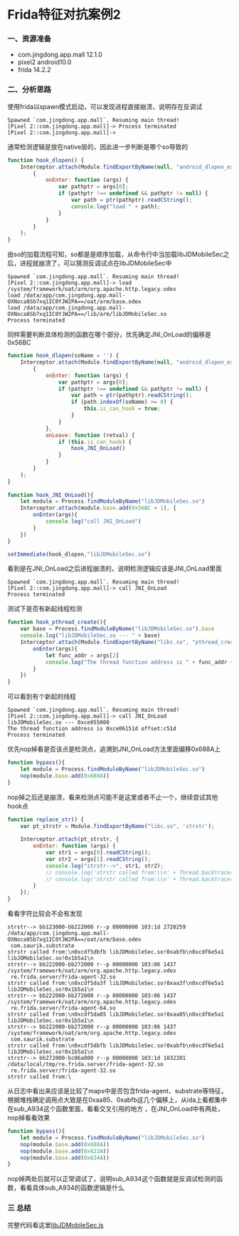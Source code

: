 # Frida特征对抗案例2


### 一、资源准备
- com.jingdong.app.mall 12.1.0
- pixel2 android10.0
- frida 14.2.2
### 二、分析思路
使用frida以spawn模式启动，可以发现进程直接崩溃，说明存在反调试
```shell
Spawned `com.jingdong.app.mall`. Resuming main thread!                  
[Pixel 2::com.jingdong.app.mall]-> Process terminated
[Pixel 2::com.jingdong.app.mall]->
```
通常检测逻辑是放在native层的，因此进一步判断是哪个so导致的
```js
function hook_dlopen() {
    Interceptor.attach(Module.findExportByName(null, "android_dlopen_ext"),
        {
            onEnter: function (args) {
                var pathptr = args[0];
                if (pathptr !== undefined && pathptr != null) {
                    var path = ptr(pathptr).readCString();
                    console.log("load " + path);
                }
            }
        }
    );
}
```
由so的加载流程可知，so都是是顺序加载，从命令行中当加载libJDMobileSec之后，进程就崩溃了，可以猜测反调试点在libJDMobileSec中
```
Spawned `com.jingdong.app.mall`. Resuming main thread!                  
[Pixel 2::com.jingdong.app.mall]-> load /system/framework/oat/arm/org.apache.http.legacy.odex
load /data/app/com.jingdong.app.mall-OXNoca8Sb7xq1IC0YJW2PA==/oat/arm/base.odex
load /data/app/com.jingdong.app.mall-OXNoca8Sb7xq1IC0YJW2PA==/lib/arm/libJDMobileSec.so
Process terminated
```
同样需要判断具体检测的函数在哪个部分，优先确定JNI_OnLoad的偏移是0x56BC
```js
function hook_dlopen(soName = '') {
    Interceptor.attach(Module.findExportByName(null, "android_dlopen_ext"),
        {
            onEnter: function (args) {
                var pathptr = args[0];
                if (pathptr !== undefined && pathptr != null) {
                    var path = ptr(pathptr).readCString();
                    if (path.indexOf(soName) >= 0) {
                        this.is_can_hook = true;
                    }
                }
            },
            onLeave: function (retval) {
                if (this.is_can_hook) {
                    hook_JNI_OnLoad()
                }
            }
        }
    );
}
 
function hook_JNI_OnLoad(){
    let module = Process.findModuleByName("libJDMobileSec.so")
    Interceptor.attach(module.base.add(0x56BC + 1), {
        onEnter(args){
            console.log("call JNI_OnLoad")
        }
    })
}

setImmediate(hook_dlopen,"libJDMobileSec.so")
```
看到是在JNI_OnLoad之后进程崩溃的，说明检测逻辑应该是JNI_OnLoad里面
```shell
Spawned `com.jingdong.app.mall`. Resuming main thread!                  
[Pixel 2::com.jingdong.app.mall]-> call JNI_OnLoad
Process terminated
```
测试下是否有新起线程检测
```js
function hook_pthread_create(){
    var base = Process.findModuleByName("libJDMobileSec.so").base
    console.log("libJDMobileSec.so --- " + base)
    Interceptor.attach(Module.findExportByName("libc.so", "pthread_create"),{
        onEnter(args){
            let func_addr = args[2]
            console.log("The thread function address is " + func_addr + " offset:" + (func_addr-base).toString(16))
        }
    })
}
```
可以看到有个新起的线程
```shell
Spawned `com.jingdong.app.mall`. Resuming main thread!                  
[Pixel 2::com.jingdong.app.mall]-> call JNI_OnLoad
libJDMobileSec.so --- 0xce055000
The thread function address is 0xce06151d offset:c51d
Process terminated
```
优先nop掉看是否该点是检测点，追溯到JNI_OnLoad方法里面偏移0x688A上
```js
function bypass(){
    let module = Process.findModuleByName("libJDMobileSec.so")
    nop(module.base.add(0x688A))
}
```
nop掉之后还是崩溃，看来检测点可能不是这里或者不止一个，继续尝试其他hook点
```js
function replace_str() {
    var pt_strstr = Module.findExportByName("libc.so", 'strstr');
 
    Interceptor.attach(pt_strstr, {
        onEnter: function (args) {
            var str1 = args[0].readCString();
            var str2 = args[1].readCString();
            console.log("strstr-->", str1, str2);
            // console.log('strstr called from:\\n' + Thread.backtrace(this.context, Backtracer.ACCURATE).map(DebugSymbol.fromAddress).join('\\n') + '\\n');
            // console.log('strstr called from:\\n' + Thread.backtrace(this.context, Backtracer.FUZZY).map(DebugSymbol.fromAddress).join('\\n') + '\\n');
        }
    }); 
}
```
看看字符比较会不会有发现
```shell
strstr--> bb123000-bb222000 r--p 00000000 103:1d 2720259                           /data/app/com.jingdong.app.mall-OXNoca8Sb7xq1IC0YJW2PA==/oat/arm/base.odex
 com.saurik.substrate
strstr called from:\n0xcdf5dbfb libJDMobileSec.so!0xabfb\n0xcdf6e5a1 libJDMobileSec.so!0x1b5a1\n
strstr--> bb222000-bb272000 r--p 00000000 103:06 1437                              /system/framework/oat/arm/org.apache.http.legacy.odex
 re.frida.server/frida-agent-32.so
strstr called from:\n0xcdf5da3f libJDMobileSec.so!0xaa3f\n0xcdf6e5a1 libJDMobileSec.so!0x1b5a1\n
strstr--> bb222000-bb272000 r--p 00000000 103:06 1437                              /system/framework/oat/arm/org.apache.http.legacy.odex
 re.frida.server/frida-agent-64.so
strstr called from:\n0xcdf5da85 libJDMobileSec.so!0xaa85\n0xcdf6e5a1 libJDMobileSec.so!0x1b5a1\n
strstr--> bb222000-bb272000 r--p 00000000 103:06 1437                              /system/framework/oat/arm/org.apache.http.legacy.odex
 com.saurik.substrate
strstr called from:\n0xcdf5dbfb libJDMobileSec.so!0xabfb\n0xcdf6e5a1 libJDMobileSec.so!0x1b5a1\n
strstr--> bb272000-bc06a000 r--p 00000000 103:1d 1032201                           /data/local/tmp/re.frida.server/frida-agent-32.so
 re.frida.server/frida-agent-32.so
strstr called from:\
```
从日志中看出来应该是比较了maps中是否包含frida-agent、substrate等特征，根据堆栈确定调用点大致是在0xaa85、0xabfb这几个偏移上，从ida上看都集中在sub_A934这个函数里面，看看交叉引用的地方
，在JNI_OnLoad中有两处，nop掉看看效果
```js
function bypass(){
    let module = Process.findModuleByName("libJDMobileSec.so")
    nop(module.base.add(0x688A))
    nop(module.base.add(0x623A))
    nop(module.base.add(0x634A))
}
```
nop掉两处后就可以正常调试了，说明sub_A934这个函数就是反调试检测的函数，看看具体sub_A934的函数逻辑是什么

### 三 总结
完整代码看这里[libJDMobileSec.js](https://github.com/tcc0lin/SecCase/blob/main/libJDMobileSec.js)

